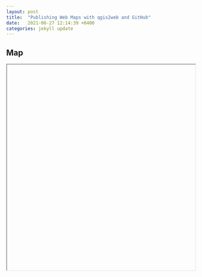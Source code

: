 ```yaml
---
layout: post
title:  "Publishing Web Maps with qgis2web and GitHub"
date:   2021-06-27 12:14:39 +0400
categories: jekyll update
---
```

## Map

<iframe ="https://taylorhixson.github.io/nyuaddh-demo/webapp" width = 100% height = 550px></iframe>
